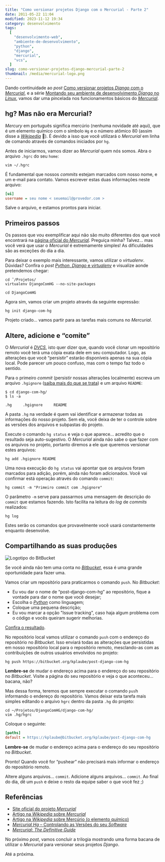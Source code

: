 ```yaml
---
title: "Como versionar projetos Django com o Mercurial - Parte 2"
date: 2011-05-22 11:04
modified: 2023-11-12 19:34
category: desenvolvimento
tags:
  [
    "desenvolvimento-web",
    "ambiente-de-desenvolvimento",
    "python",
    "django",
    "mercurial",
    "vcs",
  ]
slug: como-versionar-projetos-django-mercurial-parte-2
thumbnail: /media/mercurial-logo.png
---
```


Dando continuidade ao _post_ [Como versionar
projetos *Django* com o *Mercurial*][], e a série [Montando seu ambiente
de desenvolvimento *Django* no *Linux*][], vamos dar uma pincelada nos
funcionamentos básicos do [*Mercurial*][].

## hg? Mas não era Mercurial?

_Mercury_ em português significa mercúrio (nenhuma novidade até aqui),
que é um elemento químico com o símbolo `Hg` e o número atômico 80
(assim disse a [*Wikipedia*][] 🙂). É devido a isso que você utilizará
o _Mercurial_ em linha de comando através de comandos iniciados por
`hg`.

Antes de iniciarmos, vamos dizer ao _Mercurial_ quem nós somos. Abra o
arquivo `.hgrc` do seu `home`:

```text
vim ~/.hgrc
```

É fundamental que nossos _commits_ estejam marcados com nosso nome, e um
e-mail para contato. Vamos escrever estas duas informações neste
arquivo:

```ini
[ui]
username = seu nome < seuemail@provedor.com >
```

Salve o arquivo, e estamos prontos para iniciar.

## Primeiros passos

Os passos que vou exemplificar aqui não são muito diferentes dos que
você encontrará na [página oficial do *Mercurial*][]. Preguiça minha?
Talvez… mas você verá que usar o _Mercurial_ é extremamente simples! As
dificuldades são as exceções do dia a dia.

Para deixar o exemplo mais interessante, vamos utilizar o _virtualenv_.
Dúvidas? Confira o _post_ [*Python*, *Django* e *virtualenv*][] e
visualize aonde pretendemos chegar:

```text
cd ˜/Projetos/
virtualenv DjangoComHG --no-site-packages

cd DjangoComHG
```

Agora sim, vamos criar um projeto através da seguinte expressão:

```text
hg init django-com-hg
```

Projeto criado… vamos partir para as tarefas mais comuns no _Mercurial_.

## Altere, adicione e “comite”

O _Mercurial_ é [*DVCS*][], isto quer dizer que, quando você clonar um
repositório remoto você terá uma cópia exata dele em seu computador.
Logo, as alterações que você “persistir” estarão disponíveis apenas na
sua cópia local. Pode parecer um pouco confuso, mas com o tempo faz todo
o sentido.

Para o primeiro _commit_ (persistir nossas alterações localmente)
escreva um arquivo `.hgignore` ([saiba mais do que se trata][]) e um
arquivo `README`:

```text
$ cd django-com-hg/
$ ls -a

.hg     .hgignore     README
```

A pasta `.hg` na verdade é quem vai identificar e armazenar todas as
informações do nosso projeto. Sem ela, você deixa de ter o controle
sobre as versões dos arquivos e subpastas do projeto.

Execute o comando `hg status` e veja o que aparece… acredito que o
resultado seja auto-sugestivo. O _Mercurial_ ainda não sabe o que fazer
com os arquivos no projeto, portanto diremos a ele que queremos
versionar estes arquivos:

```text
hg add .hgignore README
```

Uma nova execução do `hg status` vai apontar que os arquivos foram
marcados para adição, porém, ainda não foram adicionados. Você vai
confirmar está operação através do comando `commit`:

```text
hg commit -m "Primeiro commit com .hgignore"
```

O parâmetro `-m` serve para passarmos uma mensagem de descrição do
`commit` que estamos fazendo. Isto facilita na leitura do _log_ de
_commits_ realizados:

```text
hg log
```

Estes serão os comandos que provavelmente você usará constantemente
enquanto desenvolve.

## Compartilhando as suas produções

![Logotipo do BitBucket](/media/bitbucket-logo.png "Logotipo do BitBucket")

Se você ainda não tem uma conta no
[*Bitbucket*][], essa é uma grande oportunidade para fazer uma.

Vamos criar um repositório para praticarmos o comando `push`. No
_Bitbucket_:

- Eu vou dar o nome de “post-django-com-hg” ao repositório, fique a
  vontade para dar o nome que você desejar;
- Escolha o [*Python*][] como linguagem;
- Coloque uma pequena descrição;
- Eu vou marcar a opção "Issue tracking", caso haja algum problema com
  o código e vocês queiram sugerir melhorias.

[Confira o resultado][].

No repositório local vamos utilizar o comando `push` com o endereço do
repositório no _Bitbucket_. Isso enviará todas as alterações que
persistidas em nosso repositório local para o repositório remoto,
mesclando-as com as contribuições de outros usuários envolvidos no
projeto:

```text
hg push https://bitbucket.org/kplaube/post-django-com-hg
```

**Lembre-se** de mudar o endereço acima para o endereço do seu
repositório no _Bitbucket_. Visite a página do seu repositório e veja o
que aconteceu… bacana, não?

Mas dessa forma, teremos que sempre executar o comando `pus`h
informando o endereço do repositório. Vamos deixar esta tarefa mais
simples editando o arquivo `hgrc` dentro da pasta `.hg` do projeto:

```text
cd ~/Projetos/DjangoComHG/django-com-hg/
vim .hg/hgrc
```

Coloque o seguinte:

```ini
[paths]
default = https://kplaube@bitbucket.org/kplaube/post-django-com-hg
```

**Lembre-se** de mudar o endereço acima para o endereço do seu
repositório no _Bitbucket_.

Pronto! Quando você for “pushear” não precisará mais informar o endereço
do repositório remoto.

Altere alguns arquivos… `commit`. Adicione alguns arquivos…
`commit`. Ao final do dia, dê um `push` e deixe o resto da equipe
saber o que você fez ;)

## Referências

- [Site oficial do projeto *Mercurial*][]
- [Artigo na *Wikipedia* sobre *Mercurial*][]
- [Artigo na *Wikipedia* sobre Mercúrio (o elemento químico)][]
- [*Mercurial Hg* – Controlando as Versões do seu *Software*][]
- [*Mercurial*: *The Definitive Guide*][]

No próximo _post_, vamos concluir a trilogia mostrando uma forma bacana
de utilizar o _Mercurial_ para versionar seus projetos _Django_.

Até a próxima.

[como versionar projetos *django* com o *mercurial*]: /2011/05/10/como-versionar-projetos-django-mercurial-parte.html "Leia a primeira parte deste post"
[montando seu ambiente de desenvolvimento *django* no *linux*]: /2011/03/03/montando-seu-ambiente-de-desenvolvimento-django.html "Tá começando com Django? É usuário Linux? Este post pode te interessar"
[*mercurial*]: /tag/mercurial.html "Leia mais sobre Mercurial"
[*wikipedia*]: http://en.wikipedia.org/wiki/Mercury_(element) "Leia mais sobre o elemento químico Mercúrio"
[página oficial do *mercurial*]: http://mercurial.selenic.com/ "Visite a página oficial do projeto Mercurial"
[*python*, *django* e *virtualenv*]: /2011/03/18/python-django-virtualenv.html "Construa projetos isolados do seu sistema com virtualenv"
[*dvcs*]: http://en.wikipedia.org/wiki/Distributed_revision_control "Leia mais sobre Distributed Version Control System"
[saiba mais do que se trata]: http://mercurial.selenic.com/wiki/.hgignore "Entenda para que serve o arquivo .hgignore"
[*bitbucket*]: http://bitbucket.org/ "Bitbucket, compartilhe o seu código"
[*python*]: /tag/python.html "Leia mais sobre Python"
[confira o resultado]: https://bitbucket.org/kplaube/post-django-com-hg "Confira o repositório criado no Bitbucket"
[site oficial do projeto *mercurial*]: http://mercurial.selenic.com/ "Mercurial, work easier, work faster"
[artigo na *wikipedia* sobre *mercurial*]: http://en.wikipedia.org/wiki/Mercurial "Leia mais sobre Mercurial na Wikipedia"
[artigo na *wikipedia* sobre mercúrio (o elemento químico)]: http://en.wikipedia.org/wiki/Mercury_(element) "Leia mais sobre Mercúrio no Wikipedia"
[*mercurial hg* – controlando as versões do seu *software*]: http://tocadoelfo.blogspot.com/2011/03/mercurial-hg-controlando-as-versoes-do.html "Excelente post sobre Mercurial, TI e gerência de projetos"
[*mercurial*: *the definitive guide*]: http://hgbook.red-bean.com/read/ "Excelente e-book de Bryan O'Sullivan sobre Mercurial"
